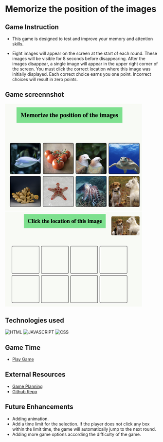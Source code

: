 # Memorize the position of the images  
## Game Instruction
* This game is designed to test and improve your memory and attention skills. 

* Eight images will appear on the screen at the start of each round. These images will be visible for 8 seconds before disappearing. After the images disappear, a single image will appear in the upper right corner of the screen. You must click the correct location where this image was initially displayed. Each correct choice earns you one point. Incorrect choices will result in zero points.  
## Game screennshot
<img src = './images/game1.jpg' alt = 'game screenshot' width = '450'>  
<img src = './images/game2.jpg' alt = 'game screenshot' width = '450'>  

## Technologies used
![HTML](https://img.shields.io/badge/HTML-239120?style=for-the-badge&logo=html5&logoColor=white)
![JAVASCRIPT](https://img.shields.io/badge/JavaScript-F7DF1E?style=for-the-badge&logo=javascript&logoColor=black)
![CSS](https://img.shields.io/badge/CSS-239120?&style=for-the-badge&logo=css3&logoColor=white)  

## Game Time
* [Play Game](https://nani1345.github.io/memory-game/)  

## External Resources
* [Game Planning](https://docs.google.com/document/d/1ym-tGrkNwR1ULqoGW6tnGrUE67ou9hIsKc-pkZBpN_w/edit)
* [Github Repo](https://github.com/Nani1345/memory-game)    

## Future Enhancements
* Adding animation.
* Add a time limit for the selection. If the player does not click any box within the limit time, the game will automatically jump to the next round.
* Adding more game options according the difficulty of the game.

